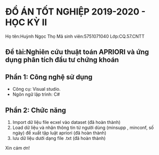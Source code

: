# ĐỒ ÁN TỐT NGHIỆP 2019-2020 - HỌC KỲ II
Họ tên:Huỳnh Ngọc Thọ
Mã sinh viên:5751071040
Lớp:CQ.57.CNTT
## Đề tài:Nghiên cứu thuật toán APRIORI và ứng dụng phân tích đầu tư chứng khoán
## Phần 1: Công nghệ sử dụng
-	Công cụ: Visual studio.
-	Ngôn ngữ lập trình: C#

## Phần 2: Chức năng
1. Import dữ liệu file ecxel vào dataset (đã hoàn thành)
2. Load dữ liệu và nhận thông tin từ người dùng (minsupp , minconf, số ngày) để xuất tập luật apriori (đã hoàn thành)
3. lưu dữ liệu dưới dạng file .txt (đã hoàn thành)


Xin cám ơn!
